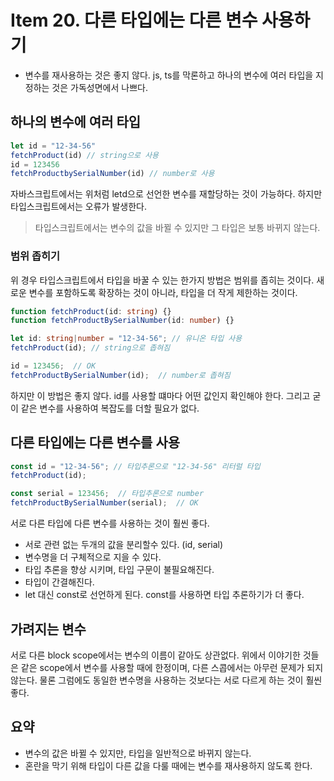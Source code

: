 # Item 20. 다른 타입에는 다른 변수 사용하기

- 변수를 재사용하는 것은 좋지 않다. js, ts를 막론하고 하나의 변수에 여러 타입을 지정하는 것은 가독성면에서 나쁘다.


## 하나의 변수에 여러 타입
```ts
let id = "12-34-56"
fetchProduct(id) // string으로 사용
id = 123456
fetchProductbySerialNumber(id) // number로 사용
```
자바스크립트에서는 위처럼 letd으로 선언한 변수를 재할당하는 것이 가능하다. 하지만 타입스크립트에서는 오류가 발생한다.

> 타입스크립트에서는 변수의 값을 바뀔 수 있지만 그 타입은 보통 바뀌지 않는다.

### 범위 좁히기
위 경우 타입스크립트에서 타입을 바꿀 수 있는 한가지 방법은 범위를 좁히는 것이다. 새로운 변수를 포함하도록 확장하는 것이 아니라, 타입을 더 작게 제한하는 것이다.

```ts
function fetchProduct(id: string) {}
function fetchProductBySerialNumber(id: number) {}

let id: string|number = "12-34-56"; // 유니온 타입 사용
fetchProduct(id); // string으로 좁혀짐

id = 123456;  // OK
fetchProductBySerialNumber(id);  // number로 좁혀짐
```

하지만 이 방법은 좋지 않다. id를 사용할 떄마다 어떤 값인지 확인해야 한다. 그리고 굳이 같은 변수를 사용하여 복잡도를 더할 필요가 없다.

## 다른 타입에는 다른 변수를 사용

```ts
const id = "12-34-56"; // 타입추론으로 "12-34-56" 리터럴 타입
fetchProduct(id);

const serial = 123456;  // 타입추론으로 number
fetchProductBySerialNumber(serial);  // OK
```

서로 다른 타입에 다른 변수를 사용하는 것이 훨씬 좋다. 
- 서로 관련 없는 두개의 값을 분리할수 있다. (id, serial)
- 변수명을 더 구체적으로 지을 수 있다.
- 타입 추론을 향상 시키며, 타입 구문이 불필요해진다.
- 타입이 간결해진다.
- let 대신 const로 선언하게 된다. const를 사용하면 타입 추론하기가 더 좋다.

## 가려지는 변수
서로 다른 block scope에서는 변수의 이름이 같아도 상관없다. 위에서 이야기한 것들은 같은 scope에서 변수를 사용할 때에 한정이며, 다른 스콥에서는 아무런 문제가 되지 않는다. 물론 그럼에도 동일한 변수명을 사용하는 것보다는 서로 다르게 하는 것이 훨씬 좋다.

## 요약
- 변수의 값은 바뀔 수 있지만, 타입을 일반적으로 바뀌지 않는다.
- 혼란을 막기 위해 타입이 다른 값을 다룰 때에는 변수를 재사용하지 않도록 한다.
